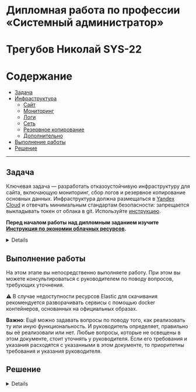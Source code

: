 #  Дипломная работа по профессии «Системный администратор»
#  Трегубов Николай SYS-22


   
Содержание
==========
* [Задача](#Задача)
* [Инфраструктура](#Инфраструктура)
    * [Сайт](#Сайт)
    * [Мониторинг](#Мониторинг)
    * [Логи](#Логи)
    * [Сеть](#Сеть)
    * [Резервное копирование](#Резервное-копирование)
    * [Дополнительно](#Дополнительно)
* [Выполнение работы](#Выполнение-работы)
* [Решение](#Решение)
<!-- * [Критерии сдачи](#Критерии-сдачи)
* [Как правильно задавать вопросы дипломному руководителю](#Как-правильно-задавать-вопросы-дипломному-руководителю) 
 -->
---------


## Задача
Ключевая задача — разработать отказоустойчивую инфраструктуру для сайта, включающую мониторинг, сбор логов и резервное копирование основных данных. Инфраструктура должна размещаться в [Yandex Cloud](https://cloud.yandex.com/) и отвечать минимальным стандартам безопасности: запрещается выкладывать токен от облака в git. Используйте [инструкцию](https://cloud.yandex.ru/docs/tutorials/infrastructure-management/terraform-quickstart#get-credentials).

**Перед началом работы над дипломным заданием изучите [Инструкция по экономии облачных ресурсов](https://github.com/netology-code/devops-materials/blob/master/cloudwork.MD).**
 <details>
    
## Инфраструктура
Для развёртки инфраструктуры используйте Terraform и Ansible.  

Не используйте для ansible inventory ip-адреса! Вместо этого используйте fqdn имена виртуальных машин в зоне ".ru-central1.internal". Пример: example.ru-central1.internal  

Важно: используйте по-возможности **минимальные конфигурации ВМ**:2 ядра 20% Intel ice lake, 2-4Гб памяти, 10hdd, прерываемая. 

**Так как прерываемая ВМ проработает не больше 24ч, перед сдачей работы на проверку дипломному руководителю сделайте ваши ВМ постоянно работающими.**

Ознакомьтесь со всеми пунктами из этой секции, не беритесь сразу выполнять задание, не дочитав до конца. Пункты взаимосвязаны и могут влиять друг на друга.

### Сайт
Создайте две ВМ в разных зонах, установите на них сервер nginx, если его там нет. ОС и содержимое ВМ должно быть идентичным, это будут наши веб-сервера.

Используйте набор статичных файлов для сайта. Можно переиспользовать сайт из домашнего задания.

Создайте [Target Group](https://cloud.yandex.com/docs/application-load-balancer/concepts/target-group), включите в неё две созданных ВМ.

Создайте [Backend Group](https://cloud.yandex.com/docs/application-load-balancer/concepts/backend-group), настройте backends на target group, ранее созданную. Настройте healthcheck на корень (/) и порт 80, протокол HTTP.

Создайте [HTTP router](https://cloud.yandex.com/docs/application-load-balancer/concepts/http-router). Путь укажите — /, backend group — созданную ранее.

Создайте [Application load balancer](https://cloud.yandex.com/en/docs/application-load-balancer/) для распределения трафика на веб-сервера, созданные ранее. Укажите HTTP router, созданный ранее, задайте listener тип auto, порт 80.

Протестируйте сайт
`curl -v <публичный IP балансера>:80` 

### Мониторинг
Создайте ВМ, разверните на ней Zabbix. На каждую ВМ установите Zabbix Agent, настройте агенты на отправление метрик в Zabbix. 

Настройте дешборды с отображением метрик, минимальный набор — по принципу USE (Utilization, Saturation, Errors) для CPU, RAM, диски, сеть, http запросов к веб-серверам. Добавьте необходимые tresholds на соответствующие графики.

### Логи
Cоздайте ВМ, разверните на ней Elasticsearch. Установите filebeat в ВМ к веб-серверам, настройте на отправку access.log, error.log nginx в Elasticsearch.

Создайте ВМ, разверните на ней Kibana, сконфигурируйте соединение с Elasticsearch.

### Сеть
Разверните один VPC. Сервера web, Elasticsearch поместите в приватные подсети. Сервера Zabbix, Kibana, application load balancer определите в публичную подсеть.

Настройте [Security Groups](https://cloud.yandex.com/docs/vpc/concepts/security-groups) соответствующих сервисов на входящий трафик только к нужным портам.

Настройте ВМ с публичным адресом, в которой будет открыт только один порт — ssh.  Эта вм будет реализовывать концепцию  [bastion host]( https://cloud.yandex.ru/docs/tutorials/routing/bastion) . Синоним "bastion host" - "Jump host". Подключение  ansible к серверам web и Elasticsearch через данный bastion host можно сделать с помощью  [ProxyCommand](https://docs.ansible.com/ansible/latest/network/user_guide/network_debug_troubleshooting.html#network-delegate-to-vs-proxycommand) . Допускается установка и запуск ansible непосредственно на bastion host.(Этот вариант легче в настройке)

### Резервное копирование
Создайте snapshot дисков всех ВМ. Ограничьте время жизни snaphot в неделю. Сами snaphot настройте на ежедневное копирование.

### Дополнительно
Не входит в минимальные требования. 

1. Для Zabbix можно реализовать разделение компонент - frontend, server, database. Frontend отдельной ВМ поместите в публичную подсеть, назначте публичный IP. Server поместите в приватную подсеть, настройте security group на разрешение трафика между frontend и server. Для Database используйте [Yandex Managed Service for PostgreSQL](https://cloud.yandex.com/en-ru/services/managed-postgresql). Разверните кластер из двух нод с автоматическим failover.
2. Вместо конкретных ВМ, которые входят в target group, можно создать [Instance Group](https://cloud.yandex.com/en/docs/compute/concepts/instance-groups/), для которой настройте следующие правила автоматического горизонтального масштабирования: минимальное количество ВМ на зону — 1, максимальный размер группы — 3.
3. В Elasticsearch добавьте мониторинг логов самого себя, Kibana, Zabbix, через filebeat. Можно использовать logstash тоже.
4. Воспользуйтесь Yandex Certificate Manager, выпустите сертификат для сайта, если есть доменное имя. Перенастройте работу балансера на HTTPS, при этом нацелен он будет на HTTP веб-серверов.

</details>

## Выполнение работы

На этом этапе вы непосредственно выполняете работу. При этом вы можете консультироваться с руководителем по поводу вопросов, требующих уточнения.

⚠️ В случае недоступности ресурсов Elastic для скачивания рекомендуется разворачивать сервисы с помощью docker контейнеров, основанных на официальных образах.

**Важно**: Ещё можно задавать вопросы по поводу того, как реализовать ту или иную функциональность. И руководитель определяет, правильно вы её реализовали или нет. Любые вопросы, которые не освещены в этом документе, стоит уточнять у руководителя. Если его требования и указания расходятся с указанными в этом документе, то приоритетны требования и указания руководителя.


## Решение
 <details>
    
## Инфраструктура

1. По инструкции с [Yandex Cloud](https://cloud.yandex.com/) установил терраформ на локальную ВМ, создал новый сервисный аккаунт и настроил доступ к    облаку с локальной машины:
  <details>
     
![image](https://github.com/mescal1ne1986/home_work/blob/main/Diplom/image/terraform%20init.png)
</details>
     
2. Написал конфиг для инфраструктуры с помощью [terraform](https://github.com/mescal1ne1986/home_work/tree/main/Diplom/terraform) запустил его
<details>
   
![image](https://github.com/mescal1ne1986/home_work/blob/main/Diplom/image/изображение_2024-03-02_144046303.png)
</details>
3. После развертывания инфраструктуры создаю вручную bastionhost и добавляю его в security groups, для установки  приложений с помощью Ansible 

4. Ставлю Ansible на bastionhost и проверяю:
<details>
   
[![Проверка](https://github.com/mescal1ne1986/home_work/blob/main/Diplom/image/ansible.png)
</details>

### Сайт

Создал две ВМ в разных зонах, ставлю на них сервера nginx [nginx.yml](https://github.com/mescal1ne1986/home_work/blob/main/Diplom/ansible/playbook-nginx.yml), так же немного изменил конфиг html, в плейбуке описаны все действия, а именно установка, * установка начальной страницы сайта по шаблону html. 
Запускаю плейбук, проверяю что сайт доступен, заодно проверяю работу балансировщика
<details>
   
![установка](https://github.com/mescal1ne1986/home_work/blob/main/Diplom/image/ansible%20nginx.png)
![Сайт](https://github.com/Dk054/sys-diplom/blob/diplom-zabbix/image/сайт.png)
![Баланировщик](https://github.com/Dk054/sys-diplom/blob/diplom-zabbix/image/адрес%20балансировщика.png)
![Логи_балансировщика](https://github.com/Dk054/sys-diplom/blob/diplom-zabbix/image/логи%20балансировщика.png)

</details>

### Мониторинг
Использовал ansible galaxy для заббикс [сервера](https://github.com/Dk054/sys-diplom/tree/diplom-zabbix/Ansible/roles/zabbix-server) и [агента](https://github.com/Dk054/sys-diplom/tree/diplom-zabbix/Ansible/roles/zabbix-agent), для установки агента на ВМ использовал fqdn, для того что бы настроить дашборды, необходимо добавить хосты и прикрутить к ним шаблоны (использовал стандартные линукс+агент)

Установка:
<details>

![Vault](https://github.com/Dk054/sys-diplom/blob/a39299391225329496690072267f5bf2f0989b16/image/ansible-playbook%20-i%20hosts%20zabbix-server.yml%20--ask-vault-pass.png)
</details>
Дашборд:
<details>
   
![image](https://github.com/Dk054/sys-diplom/assets/139000762/b372c5b3-32b0-4628-97ed-47d7ddb0cc63)
![image](https://github.com/Dk054/sys-diplom/assets/139000762/74aef37d-79f8-4a45-950e-7232fe0e142c)


</details> 

### Логи
Сначала установил [Elasticsearch](https://github.com/Dk054/sys-diplom/blob/diplom-zabbix/Ansible/playbook-elastic.yml),потом [filebeat](https://github.com/Dk054/sys-diplom/blob/diplom-zabbix/Ansible/playbook-filebeat.yml) на ВМ, далее [Kibana](https://github.com/Dk054/sys-diplom/blob/diplom-zabbix/Ansible/playbook-kibana.yml), [конфиги](https://github.com/Dk054/sys-diplom/tree/diplom-zabbix/Ansible/configs) для них.

скриншоты:
<details>

Установка:
![image](https://github.com/Dk054/sys-diplom/assets/139000762/9257ea21-7e78-4446-8e05-d301476c8d57)
![image](https://github.com/Dk054/sys-diplom/assets/139000762/c6b15aa6-ec2f-495d-992e-e7cfd9cd380a)
![image](https://github.com/Dk054/sys-diplom/assets/139000762/b4a5b9c0-7082-4729-a1a3-811415091f40)
Проверки:
![image](https://github.com/Dk054/sys-diplom/assets/139000762/9596e6f8-0389-468f-928c-c0ac93129260)
![image](https://github.com/Dk054/sys-diplom/assets/139000762/5863c95a-15e1-4111-a9a7-a5f05e4c354d)
![image](https://github.com/Dk054/sys-diplom/assets/139000762/fa0e6a59-ca48-49b6-9a5f-5a521d574aec)


</details> 

### Сеть

<details>
   
Группы безопасности: 
![image](https://github.com/Dk054/sys-diplom/assets/139000762/3bb178bd-00c7-42fe-9752-0f3d95e77d35)
Шлюз:
![image](https://github.com/Dk054/sys-diplom/assets/139000762/b3a8a6df-75d7-4315-bc04-41ec6dd889f9)
Балансировщик
![image](https://github.com/Dk054/sys-diplom/assets/139000762/2912ddae-76b8-4f4c-8d96-a1fdbcbf00a7)
![image](https://github.com/Dk054/sys-diplom/assets/139000762/e00f31f3-d4a2-494a-8599-b4408528221e)
![image](https://github.com/Dk054/sys-diplom/assets/139000762/627c9005-48f2-43c6-ae97-f250cc6f4d30)

</details> 

### Резервное копирование
Создайте snapshot дисков всех ВМ. Ограничьте время жизни snaphot в неделю. Сами snaphot настройте на ежедневное копирование.
<details>

Резервное копирование было настроено с помощью terraform, [main.tf](https://github.com/Dk054/sys-diplom/blob/355cbd3a034e27a39538f8196173fea60751a720/Terraform/main.tf#L502)

![image](https://github.com/Dk054/sys-diplom/assets/139000762/a4ec32c9-a1cb-493c-911a-cc4b911cdcd4)

</details> 


## На этом всё, спасибо за просмотр :D
</details> 

<!-- 
## Критерии сдачи
1. Инфраструктура отвечает минимальным требованиям, описанным в [Задаче](#Задача).
2. Предоставлен доступ ко всем ресурсам, у которых предполагается веб-страница (сайт, Kibana, Zabbix).
3. Для ресурсов, к которым предоставить доступ проблематично, предоставлены скриншоты, команды, stdout, stderr, подтверждающие работу ресурса.
4. Работа оформлена в отдельном репозитории в GitHub или в [Google Docs](https://docs.google.com/), разрешён доступ по ссылке. 
5. Код размещён в репозитории в GitHub.
6. Работа оформлена так, чтобы были понятны ваши решения и компромиссы. 
7. Если использованы дополнительные репозитории, доступ к ним открыт. 

## Как правильно задавать вопросы дипломному руководителю
Что поможет решить большинство частых проблем:
1. Попробовать найти ответ сначала самостоятельно в интернете или в материалах курса и только после этого спрашивать у дипломного руководителя. Навык поиска ответов пригодится вам в профессиональной деятельности.
2. Если вопросов больше одного, присылайте их в виде нумерованного списка. Так дипломному руководителю будет проще отвечать на каждый из них.
3. При необходимости прикрепите к вопросу скриншоты и стрелочкой покажите, где не получается. Программу для этого можно скачать [здесь](https://app.prntscr.com/ru/).

Что может стать источником проблем:
1. Вопросы вида «Ничего не работает. Не запускается. Всё сломалось». Дипломный руководитель не сможет ответить на такой вопрос без дополнительных уточнений. Цените своё время и время других.
2. Откладывание выполнения дипломной работы на последний момент.
3. Ожидание моментального ответа на свой вопрос. Дипломные руководители — работающие инженеры, которые занимаются, кроме преподавания, своими проектами. Их время ограничено, поэтому постарайтесь задавать правильные вопросы, чтобы получать быстрые ответы :)
